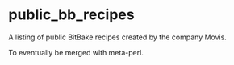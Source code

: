 public_bb_recipes
=================

A listing of public BitBake recipes created by the company Movis.

To eventually be merged with meta-perl.
